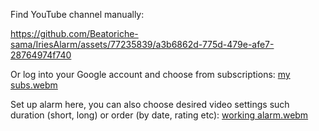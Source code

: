 Find YouTube channel manually:

https://github.com/Beatoriche-sama/IriesAlarm/assets/77235839/a3b6862d-775d-479e-afe7-28764974f740



Or log into your Google account and choose from subscriptions:
[my subs.webm](https://github.com/Beatoriche-sama/IriesAlarm/assets/77235839/0fa6a2cf-d0c0-4e5b-b1b8-aee699d6a6f5)

Set up alarm here, you can also choose desired video settings such duration (short, long) or order (by date, rating etc):
[working alarm.webm](https://github.com/Beatoriche-sama/IriesAlarm/assets/77235839/8ab3b27d-6ff1-477d-a3b2-3a98e0bc5146)

